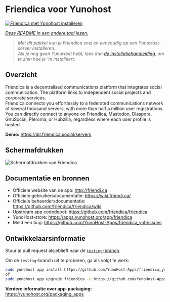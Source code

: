 <!--
NB: Deze README is automatisch gegenereerd door <https://github.com/YunoHost/apps/tree/master/tools/readme_generator>
Hij mag NIET handmatig aangepast worden.
-->

# Friendica voor Yunohost



[![Friendica met Yunohost installeren](https://install-app.yunohost.org/install-with-yunohost.svg)](https://install-app.yunohost.org/?app=friendica)

*[Deze README in een andere taal lezen.](./ALL_README.md)*

> *Met dit pakket kun je Friendica snel en eenvoudig op een YunoHost-server installeren.*  
> *Als je nog geen YunoHost hebt, lees dan [de installatiehandleiding](https://yunohost.org/install), om te zien hoe je 'm installeert.*

## Overzicht

Friendica is a decentralised communications platform that integrates social communication. The platform links to independent social projects and corporate services.  
Friendica connects you effortlessly to a federated communications network of several thousand servers, with more than half a million user registrations. You can directly connect to anyone on Friendica, Mastodon, Diaspora, GnuSocial, Pleroma, or Hubzilla, regardless where each user profile is hosted.




**Demo:** <https://dir.friendica.social/servers>

## Schermafdrukken

![Schermafdrukken van Friendica](./doc/screenshots/friendica-vier-profile.png)

## Documentatie en bronnen

- Officiele website van de app: <http://friendi.ca>
- Officiele gebruikersdocumentatie: <https://wiki.friendi.ca/>
- Officiele beheerdersdocumentatie: <https://github.com/friendica/friendica/wiki>
- Upstream app codedepot: <https://github.com/friendica/friendica>
- YunoHost-store: <https://apps.yunohost.org/app/friendica>
- Meld een bug: <https://github.com/YunoHost-Apps/friendica_ynh/issues>

## Ontwikkelaarsinformatie

Stuur je pull request alsjeblieft naar de [`testing`-branch](https://github.com/YunoHost-Apps/friendica_ynh/tree/testing).

Om de `testing`-branch uit te proberen, ga als volgt te werk:

```bash
sudo yunohost app install https://github.com/YunoHost-Apps/friendica_ynh/tree/testing --debug
of
sudo yunohost app upgrade friendica -u https://github.com/YunoHost-Apps/friendica_ynh/tree/testing --debug
```

**Verdere informatie over app-packaging:** <https://yunohost.org/packaging_apps>
